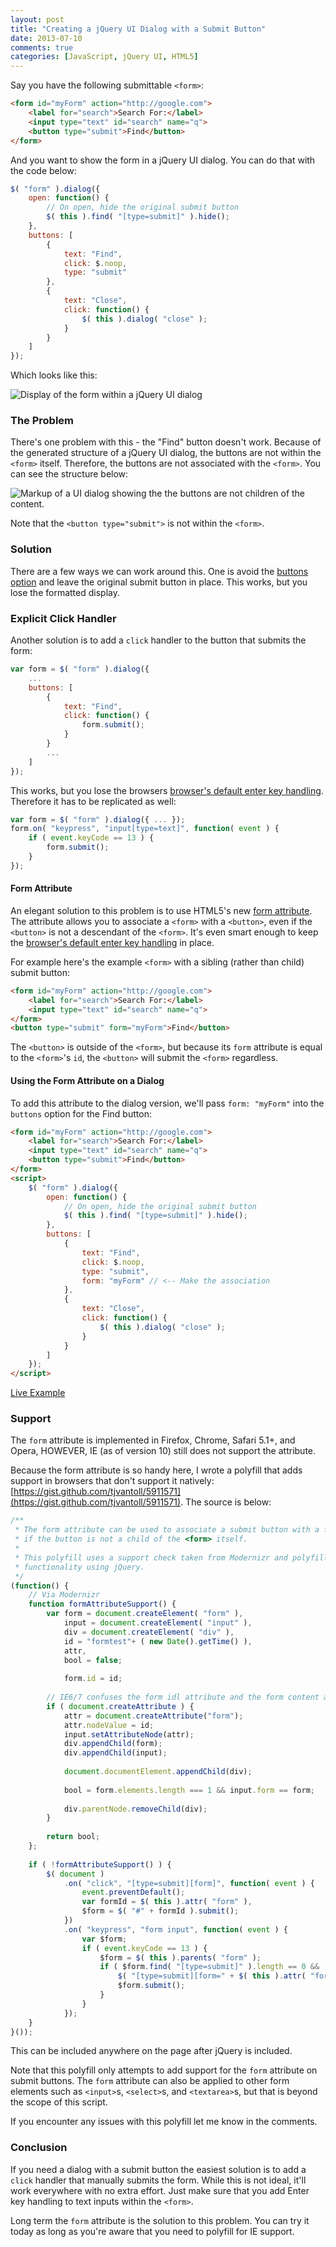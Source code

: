 ```yaml
---
layout: post
title: "Creating a jQuery UI Dialog with a Submit Button"
date: 2013-07-10
comments: true
categories: [JavaScript, jQuery UI, HTML5]
---
```


Say you have the following submittable `<form>`:

``` html
<form id="myForm" action="http://google.com">
    <label for="search">Search For:</label>
    <input type="text" id="search" name="q">
    <button type="submit">Find</button>
</form>
```

And you want to show the form in a jQuery UI dialog. You can do that with the code below:

``` javascript Turning a form into a dialog
$( "form" ).dialog({
    open: function() {
        // On open, hide the original submit button
        $( this ).find( "[type=submit]" ).hide();
    },
    buttons: [
        {
            text: "Find",
            click: $.noop,
            type: "submit"
        },
        {
            text: "Close",
            click: function() {
                $( this ).dialog( "close" );
            }
        }
    ]
});
```

Which looks like this:

<img src="/images/posts/2013-07-10/form-dialog.png" alt="Display of the form within a jQuery UI dialog">

### The Problem

There's one problem with this - the "Find" button doesn't work. Because of the generated structure of a jQuery UI dialog, the buttons are not within the `<form>` itself. Therefore, the buttons are not associated with the `<form>`. You can see the structure below:

<!-- more -->

<img src="/images/posts/2013-07-10/markup.png" alt="Markup of a UI dialog showing the the buttons are not children of the content.">

Note that the `<button type="submit">` is not within the `<form>`.

### Solution

There are a few ways we can work around this. One is avoid the [buttons option](http://api.jqueryui.com/dialog/#option-buttons) and leave the original submit button in place. This works, but you lose the formatted display.

### Explicit Click Handler

Another solution is to add a `click` handler to the button that submits the form: 

``` js Using a Click Handler to Submit the Form
var form = $( "form" ).dialog({
    ...
    buttons: [
        {
            text: "Find",
            click: function() {
                form.submit();
            }
        }
        ...
    ]
});
```

This works, but you lose the browsers [browser's default enter key handling](/2013/01/01/enter-should-submit-forms-stop-messing-with-that/). Therefore it has to be replicated as well:

``` javascript Adding Enter Key Handling
var form = $( "form" ).dialog({ ... });
form.on( "keypress", "input[type=text]", function( event ) {
    if ( event.keyCode == 13 ) {
        form.submit();
    }
});
```

#### Form Attribute

An elegant solution to this problem is to use HTML5's new [form attribute](https://developer.mozilla.org/en-US/docs/Web/HTML/Element/button#attr-form). The attribute allows you to associate a `<form>` with a `<button>`, even if the `<button>` is not a descendant of the `<form>`. It's even smart enough to keep the [browser's default enter key handling](/2013/01/01/enter-should-submit-forms-stop-messing-with-that/) in place.

For example here's the example `<form>` with a sibling (rather than child) submit button:

``` html
<form id="myForm" action="http://google.com">
    <label for="search">Search For:</label>
    <input type="text" id="search" name="q">
</form>
<button type="submit" form="myForm">Find</button>
```

The `<button>` is outside of the `<form>`, but because its `form` attribute is equal to the `<form>`'s `id`, the `<button>` will submit the `<form>` regardless.

#### Using the Form Attribute on a Dialog

To add this attribute to the dialog version, we'll pass `form: "myForm"` into the `buttons` option for the Find button:

``` html Turning a form into a dialog
<form id="myForm" action="http://google.com">
    <label for="search">Search For:</label>
    <input type="text" id="search" name="q">
    <button type="submit">Find</button>
</form>
<script>
    $( "form" ).dialog({
        open: function() {
            // On open, hide the original submit button
            $( this ).find( "[type=submit]" ).hide();
        },
        buttons: [
            {
                text: "Find",
                click: $.noop,
                type: "submit",
                form: "myForm" // <-- Make the association
            },
            {
                text: "Close",
                click: function() {
                    $( this ).dialog( "close" );
                }
            }
        ]
    });
</script>
```

[Live Example](/demos/2013-07-10/form.html)

### Support

The `form` attribute is implemented in Firefox, Chrome, Safari 5.1+, and Opera, HOWEVER, IE (as of version 10) still does not support the attribute.

Because the form attribute is so handy here, I wrote a polyfill that adds support in browsers that don't support it natively: [https://gist.github.com/tjvantoll/5911571](https://gist.github.com/tjvantoll/5911571). The source is below:

``` javascript
/**
 * The form attribute can be used to associate a submit button with a form, even
 * if the button is not a child of the <form> itself.
 * 
 * This polyfill uses a support check taken from Modernizr and polyfills the
 * functionality using jQuery.
 */
(function() {
    // Via Modernizr
    function formAttributeSupport() {
        var form = document.createElement( "form" ),
            input = document.createElement( "input" ),
            div = document.createElement( "div" ),
            id = "formtest"+ ( new Date().getTime() ),
            attr,
            bool = false;
        
            form.id = id;
        
        // IE6/7 confuses the form idl attribute and the form content attribute
        if ( document.createAttribute ) {
            attr = document.createAttribute("form");
            attr.nodeValue = id;
            input.setAttributeNode(attr);
            div.appendChild(form);
            div.appendChild(input);
        
            document.documentElement.appendChild(div);
        
            bool = form.elements.length === 1 && input.form == form;
        
            div.parentNode.removeChild(div);
        }
        
        return bool;
    };
    
    if ( !formAttributeSupport() ) {
        $( document )
            .on( "click", "[type=submit][form]", function( event ) {
                event.preventDefault();
                var formId = $( this ).attr( "form" ),
                $form = $( "#" + formId ).submit();
            })
            .on( "keypress", "form input", function( event ) {
                var $form;
                if ( event.keyCode == 13 ) {
                    $form = $( this ).parents( "form" );
                    if ( $form.find( "[type=submit]" ).length == 0 &&
                        $( "[type=submit][form=" + $( this ).attr( "form" ) + "]" ).length > 0 ) {
                        $form.submit();
                    }
                }
            });
    }
}());
```

This can be included anywhere on the page after jQuery is included.

Note that this polyfill only attempts to add support for the `form` attribute on submit buttons. The `form` attribute can also be applied to other form elements such as `<input>`s, `<select>`s, and `<textarea>`s, but that is beyond the scope of this script.

If you encounter any issues with this polyfill let me know in the comments.

### Conclusion

If you need a dialog with a submit button the easiest solution is to add a `click` handler that manually submits the form. While this is not ideal, it'll work everywhere with no extra effort. Just make sure that you add Enter key handling to text inputs within the `<form>`.

Long term the `form` attribute is the solution to this problem. You can try it today as long as you're aware that you need to polyfill for IE support.
